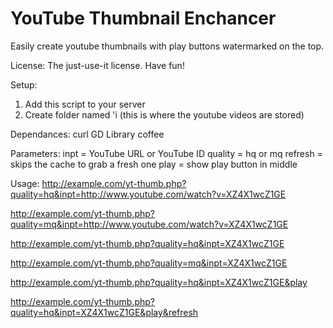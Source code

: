 YouTube Thumbnail Enchancer
==========================

Easily create youtube thumbnails with play buttons watermarked on the top.

License: The just-use-it license. Have fun!

Setup:
1. Add this script to your server
1. Create folder named 'i (this is where the youtube videos are stored)



Dependances:
curl
GD Library
coffee

Parameters:
inpt = YouTube URL or YouTube ID
quality = hq or mq
refresh = skips the cache to grab a fresh one
play = show play button in middle

Usage:
http://example.com/yt-thumb.php?quality=hq&inpt=http://www.youtube.com/watch?v=XZ4X1wcZ1GE

http://example.com/yt-thumb.php?quality=mq&inpt=http://www.youtube.com/watch?v=XZ4X1wcZ1GE

http://example.com/yt-thumb.php?quality=hq&inpt=XZ4X1wcZ1GE

http://example.com/yt-thumb.php?quality=mq&inpt=XZ4X1wcZ1GE

http://example.com/yt-thumb.php?quality=hq&inpt=XZ4X1wcZ1GE&play

http://example.com/yt-thumb.php?quality=hq&inpt=XZ4X1wcZ1GE&play&refresh

